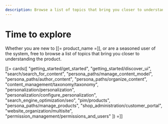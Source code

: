 ```yaml
---
description: Browse a list of topics that bring you closer to understanding Ibexa DXP.
---
```


# Time to explore

Whether you are new to [[= product_name =]], or are a seasoned user of the system, 
free to browse a list of topics that bring you closer to understanding the product.

[[= cards([
    "getting_started/get_started",
    "getting_started/discover_ui",
    "search/search_for_content",
    "persona_paths/manage_content_model",
    "persona_paths/author_content",
    "persona_paths/organize_content",
    "content_management/taxonomy/taxonomy",
    "personalization/personalization",
    "personalization/configure_personalization",
    "search_engine_optimization/seo",
    "pim/products",
    "persona_paths/manage_products",
    "shop_administration/customer_portal",
    "website_organization/multisite",
    "permission_management/permissions_and_users"
]) =]]
